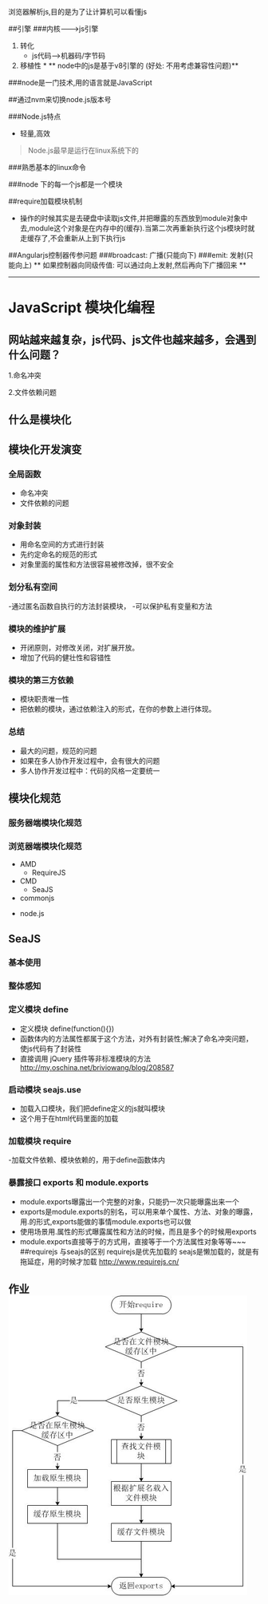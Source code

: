 浏览器解析js,目的是为了让计算机可以看懂js

##引擎
###内核--->js引擎
1. 转化 
    * js代码-->机器码/字节码
2. 移植性
    *
** node中的js是基于v8引擎的 (好处: 不用考虑兼容性问题)**

###node是一门技术,用的语言就是JavaScript

##通过nvm来切换node.js版本号

###Node.js特点
* 轻量,高效

> Node.js最早是运行在linux系统下的

###熟悉基本的linux命令

###node 下的每一个js都是一个模块

##require加载模块机制
* 操作的时候其实是去硬盘中读取js文件,并把曝露的东西放到module对象中去,module这个对象是在内存中的(缓存).当第二次再重新执行这个js模块时就走缓存了,不会重新从上到下执行js

##Angularjs控制器传参问题
###broadcast: 广播(只能向下)
###emit: 发射(只能向上)
** 如果控制器向同级传值: 可以通过向上发射,然后再向下广播回来 **

----

# JavaScript 模块化编程



## 网站越来越复杂，js代码、js文件也越来越多，会遇到什么问题？

1.命名冲突



2.文件依赖问题



## 什么是模块化

## 模块化开发演变

### 全局函数

- 命名冲突
- 文件依赖的问题

### 对象封装

- 用命名空间的方式进行封装
- 先约定命名的规范的形式
- 对象里面的属性和方法很容易被修改掉，很不安全

### 划分私有空间
-通过匿名函数自执行的方法封装模块，
-可以保护私有变量和方法

### 模块的维护扩展
- 开闭原则，对修改关闭，对扩展开放。
- 增加了代码的健壮性和容错性

### 模块的第三方依赖
- 模块职责唯一性
- 把依赖的模块，通过依赖注入的形式，在你的参数上进行体现。

### 总结

- 最大的问题，规范的问题
- 如果在多人协作开发过程中，会有很大的问题
- 多人协作开发过程中：代码的风格一定要统一

## 模块化规范

### 服务器端模块化规范

### 浏览器端模块化规范

- AMD
    + RequireJS
- CMD
    + SeaJS
- commonjs
 + node.js

## SeaJS

### 基本使用

### 整体感知

### 定义模块 define
- 定义模块 define(function(){})
- 函数体内的方法属性都属于这个方法，对外有封装性;解决了命名冲突问题，使js代码有了封装性
- 直接调用 jQuery 插件等非标准模块的方法 http://my.oschina.net/briviowang/blog/208587

### 启动模块 seajs.use
- 加载入口模块，我们把define定义的js就叫模块
- 这个用于在html代码里面的加载
### 加载模块 require
-加载文件依赖、模块依赖的，用于define函数体内
### 暴露接口 exports 和 module.exports
- module.exports曝露出一个完整的对象，只能扔一次只能曝露出来一个
- exports是module.exports的别名，可以用来单个属性、方法、对象的曝露，用.的形式,exports能做的事情module.exports也可以做
- 使用场景用.属性的形式曝露属性和方法的时候，而且是多个的时候用exports
- module.exports直接等于的方式用，直接等于一个方法属性对象等等~~~
##requirejs
与seajs的区别
requirejs是优先加载的
seajs是懒加载的，就是有拖延症，用的时候才加载
http://www.requirejs.cn/
## 作业![](/assets/image1.jpg)

















